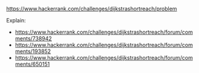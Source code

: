 https://www.hackerrank.com/challenges/dijkstrashortreach/problem

Explain:

- https://www.hackerrank.com/challenges/dijkstrashortreach/forum/comments/738942
- https://www.hackerrank.com/challenges/dijkstrashortreach/forum/comments/193852
- https://www.hackerrank.com/challenges/dijkstrashortreach/forum/comments/650151

